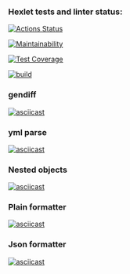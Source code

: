 ### Hexlet tests and linter status:

[![Actions Status](https://github.com/Dar1aK/backend-project-46/actions/workflows/hexlet-check.yml/badge.svg)](https://github.com/Dar1aK/backend-project-46/actions)

[![Maintainability](https://api.codeclimate.com/v1/badges/1e2b2f15e5087078dd56/maintainability)](https://codeclimate.com/github/Dar1aK/backend-project-46/maintainability)

[![Test Coverage](https://api.codeclimate.com/v1/badges/1e2b2f15e5087078dd56/test_coverage)](https://codeclimate.com/github/Dar1aK/backend-project-46/test_coverage)

[![build](https://github.com/Dar1aK/backend-project-46/actions/workflows/build.yml/badge.svg)](https://github.com/Dar1aK/backend-project-46/actions/workflows/build.yml)

### gendiff

[![asciicast](https://asciinema.org/a/FVew4qwyJMUF9a00rxnGLTxML.svg)](https://asciinema.org/a/FVew4qwyJMUF9a00rxnGLTxML)

### yml parse

[![asciicast](https://asciinema.org/a/AbvfKnml3ECvI9UeewX7v0qih.svg)](https://asciinema.org/a/AbvfKnml3ECvI9UeewX7v0qih)

### Nested objects

[![asciicast](https://asciinema.org/a/RrVeZVm5vFGAcR60uI4bFmfNK.svg)](https://asciinema.org/a/RrVeZVm5vFGAcR60uI4bFmfNK)

### Plain formatter

[![asciicast](https://asciinema.org/a/GU2PS4jjTYLROKCPMHSgkAN83.svg)](https://asciinema.org/a/GU2PS4jjTYLROKCPMHSgkAN83)

### Json formatter

[![asciicast](https://asciinema.org/a/C1Q94QIfNbkkCrHI27LyYpT5s.svg)](https://asciinema.org/a/C1Q94QIfNbkkCrHI27LyYpT5s)

